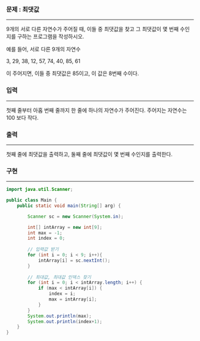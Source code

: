 ### 문제 : 최댓값

<hr >

9개의 서로 다른 자연수가 주어질 때, 이들 중 최댓값을 찾고 그 최댓값이 몇 번째 수인지를 구하는 프로그램을 작성하시오.

예를 들어, 서로 다른 9개의 자연수

3, 29, 38, 12, 57, 74, 40, 85, 61

이 주어지면, 이들 중 최댓값은 85이고, 이 값은 8번째 수이다.

### 입력

<hr >

첫째 줄부터 아홉 번째 줄까지 한 줄에 하나의 자연수가 주어진다. 주어지는 자연수는 100 보다 작다.

### 출력

<hr >

첫째 줄에 최댓값을 출력하고, 둘째 줄에 최댓값이 몇 번째 수인지를 출력한다.

### 구현

<hr >

~~~ Java
import java.util.Scanner;

public class Main {
    public static void main(String[] arg) {

        Scanner sc = new Scanner(System.in);

        int[] intArray = new int[9];
        int max = -1;
        int index = 0;
        
        // 입력값 받기
        for (int i = 0; i < 9; i++){
            intArray[i] = sc.nextInt();
        }
        
        // 최대값, 최대값 인덱스 찾기
        for (int i = 0; i < intArray.length; i++) {
            if (max < intArray[i]) {
                index = i;
                max = intArray[i];
            }
        }
        System.out.println(max);
        System.out.println(index+1);
    }
}
~~~
